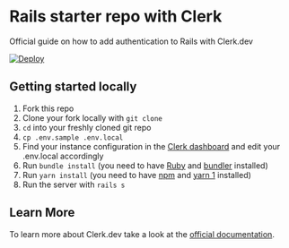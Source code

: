# Rails starter repo with Clerk

Official guide on how to add authentication to Rails with Clerk.dev

[![Deploy](https://www.herokucdn.com/deploy/button.svg)](https://heroku.com/deploy?template=https://github.com/clerkinc/clerk-rails-starter)

## Getting started locally

1. Fork this repo
2. Clone your fork locally with `git clone`
3. `cd` into your freshly cloned git repo
4. `cp .env.sample .env.local`
5. Find your instance configuration in the [Clerk
  dashboard](https://dashboard.clerk.dev/) and edit your .env.local accordingly
6. Run `bundle install` (you need to have [Ruby](https://www.ruby-lang.org/en/documentation/installation/) and [bundler](https://bundler.io/) installed)
7. Run `yarn install` (you need to have [npm](https://docs.npmjs.com/downloading-and-installing-node-js-and-npm) and
  [yarn 1](https://classic.yarnpkg.com/en/docs/install) installed)
8. Run the server with `rails s`

## Learn More
To learn more about Clerk.dev take a look at the [official documentation](https://docs.clerk.dev/).

